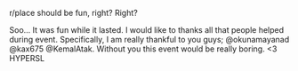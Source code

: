 r/place should be fun, right? 
Right?


Soo... It was fun while it lasted. I would like to thanks all that people helped during event. 
Specifically, I am really thankful to you guys; @okunamayanad @kax675 @KemalAtak.
Without you this event would be really boring.
<3 HYPERSL
